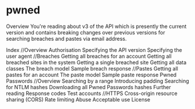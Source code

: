 # pwned

Overview
You're reading about v3 of the API which is presently the current version and contains breaking changes over previous versions for searching breaches and pastes via email address.

Index
//Overview
Authorisation
Specifying the API version
Specifying the user agent
//Breaches
Getting all breaches for an account
Getting all breached sites in the system
Getting a single breached site
Getting all data classes
The breach model
Sample breach response
//Pastes
Getting all pastes for an account
The paste model
Sample paste response
Pwned Passwords
//Overview
Searching by a range
Introducing padding
Searching for NTLM hashes
Downloading all Pwned Passwords hashes
Further reading
Response codes
Test accounts
//HTTPS
Cross-origin resource sharing (CORS)
Rate limiting
Abuse
Acceptable use
License
